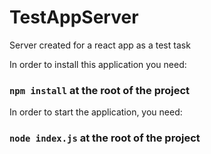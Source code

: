 # TestAppServer
Server created for a react app as a test task

In order to install this application you need:
### `npm install` at the root of the project

In order to start the application, you need:
### `node index.js` at the root of the project
